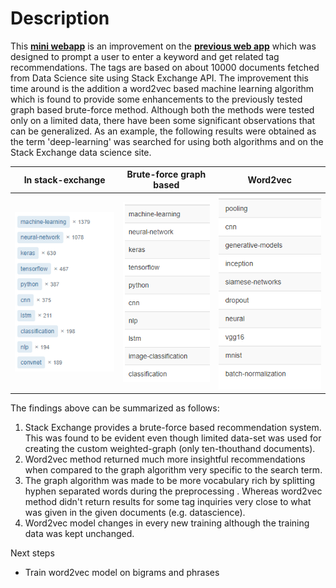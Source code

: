 # Description

This **[mini webapp](https://tag-recommend.herokuapp.com/)** is an improvement on the **[previous web app](https://stack-exchange-tag-search.herokuapp.com/search)** which was designed to prompt a user to enter a keyword and get related tag recommendations. The tags are based on about 10000 documents fetched from Data Science site using Stack Exchange API. The improvement this time around is the addition a word2vec based machine learning algorithm which is found to provide some enhancements to the previously tested graph based brute-force method. Although both the methods were tested only on a limited data, there have been some significant observations that can be generalized. As an example, the following results were obtained as the term 'deep-learning' was searched for using both algorithms and on the Stack Exchange data science site.

In stack-exchange          |  Brute-force graph based                 |  Word2vec
:-------------------------:|:----------------------------------------:|:-------------------------:
![](https://github.com/nttek/urekaDataScience/blob/master/stack-exchange-tag-recommend-word2vec/ipynb/Data/stack-exchange3.png)  |  ![](https://github.com/nttek/urekaDataScience/blob/master/stack-exchange-tag-recommend-word2vec/ipynb/Data/graph2.png)  |  ![](https://github.com/nttek/urekaDataScience/blob/master/stack-exchange-tag-recommend-word2vec/ipynb/Data/word2vec2.png)


The findings above can be summarized as follows: 
1. Stack Exchange provides a brute-force based recommendation system. This was found to be evident even though limited data-set was used for creating the custom weighted-graph (only ten-thouthand documents).
2. Word2vec method returned much more insightful recommendations when compared to the graph algorithm very specific to the search term.
3. The graph algorithm was made to be more vocabulary rich by splitting hyphen separated words during the preprocessing . Whereas word2vec method didn't return results for some tag inquiries very close to what was given in the given documents (e.g. datascience).
4. Word2vec model changes in every new training although the training data was kept unchanged.

Next steps
* Train word2vec model on bigrams and phrases
